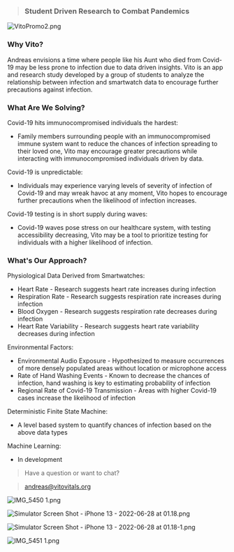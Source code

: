 > ### Student Driven Research to Combat Pandemics

![VitoPromo2.png](https://res.craft.do/user/full/23a03a79-af5e-1af9-b4ff-27170389b6b1/doc/66DA62D7-BB94-4646-B962-D3A61A4476EE/D95095C0-51E6-4EFA-B187-5C6FF2DCD3B3_2/1WuV7vySVb9rTsqb9ci9wVTyXJyJCHOl4PeATLQGhH4z/VitoPromo2.png)

### **Why Vito?**

Andreas envisions a time where people like his Aunt who died from Covid-19 may be less prone to infection due to data driven insights.  Vito is an app and research study developed by a group of students to analyze the relationship between infection and smartwatch data to encourage further precautions against infection.

### **What Are We Solving?**

Covid-19 hits immunocompromised individuals the hardest:

- Family members surrounding people with an immunocompromised immune system want to reduce the chances of infection spreading to their loved one, Vito may encourage greater precautions while interacting with immunocompromised individuals driven by data.

Covid-19 is unpredictable:

- Individuals may experience varying levels of severity of infection of Covid-19 and may wreak havoc at any moment, Vito hopes to encourage further precautions when the likelihood of infection increases.

Covid-19 testing is in short supply during waves:

- Covid-19 waves pose stress on our healthcare system, with testing accessibility decreasing, Vito may be a tool to prioritize testing for individuals with a higher likelihood of infection.

### **What's Our Approach?**

Physiological Data Derived from Smartwatches:

- Heart Rate - Research suggests heart rate increases during infection
- Respiration Rate - Research suggests respiration rate increases during infection
- Blood Oxygen - Research suggests respiration rate decreases during infection
- Heart Rate Variability - Research suggests heart rate variability decreases during infection

Environmental Factors:

- Environmental Audio Exposure -  Hypothesized to measure occurrences of more densely populated areas without location or microphone access
- Rate of Hand Washing Events - Known to decrease the chances of infection, hand washing is key to estimating probability of infection
- Regional Rate of Covid-19 Transmission - Areas with higher Covid-19 cases increase the likelihood of infection

Deterministic Finite State Machine:

- A level based system to quantify chances of infection based on the above data types

Machine Learning:

- In development

> Have a question or want to chat?

> andreas@vitovitals.org

![IMG_5450 1.png](https://res.craft.do/user/full/23a03a79-af5e-1af9-b4ff-27170389b6b1/doc/66DA62D7-BB94-4646-B962-D3A61A4476EE/EA8C6911-2CBE-461B-B54E-17F5FDFDA963_2/MDdbusIQ0RbNQwwIPlhYGplOuNX0nGEWx8uUw9FxxR8z/IMG_5450%201.png)

![Simulator Screen Shot - iPhone 13 - 2022-06-28 at 01.18.png](https://res.craft.do/user/full/23a03a79-af5e-1af9-b4ff-27170389b6b1/doc/66DA62D7-BB94-4646-B962-D3A61A4476EE/F402E650-9FA7-45FF-B93F-0F0A55642CAB_2/u5MHP0x4k48KbaYTnI97hyLAChplrDjO0mFMYZ186dEz/Simulator%20Screen%20Shot%20-%20iPhone%2013%20-%202022-06-28%20at%2001.18.png)

![Simulator Screen Shot - iPhone 13 - 2022-06-28 at 01.18-1.png](https://res.craft.do/user/full/23a03a79-af5e-1af9-b4ff-27170389b6b1/doc/66DA62D7-BB94-4646-B962-D3A61A4476EE/50C7F024-CFAB-42C6-BB78-A9DF767D1055_2/b9WMSHKpznYRQZTbke0c5W5CUceu19egA0gyMxg1ta0z/Simulator%20Screen%20Shot%20-%20iPhone%2013%20-%202022-06-28%20at%2001.18-1.png)

![IMG_5451 1.png](https://res.craft.do/user/full/23a03a79-af5e-1af9-b4ff-27170389b6b1/doc/66DA62D7-BB94-4646-B962-D3A61A4476EE/89931272-09A5-4D22-AD17-D93027FC665C_2/BoXVk3FtDtrda8EG3yYcFdzynDL05m5qrtUhvPZcFb4z/IMG_5451%201.png)



